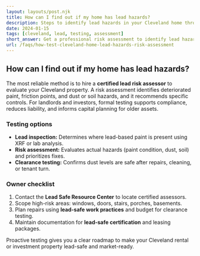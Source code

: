 ```yaml
---
layout: layouts/post.njk
title: How can I find out if my home has lead hazards?
description: Steps to identify lead hazards in your Cleveland home through professional risk assessment
date: 2024-01-15
tags: [cleveland, lead, testing, assessment]
short_answer: Get a professional risk assessment to identify lead hazards like peeling paint and dust. The Lead Safe Resource Center can help find qualified assessors in Cleveland.
url: /faqs/how-test-cleveland-home-lead-hazards-risk-assessment
---
```

<h2>How can I find out if my home has lead hazards?</h2>
<p>The most reliable method is to hire a <strong>certified lead risk assessor</strong> to evaluate your Cleveland property. A risk assessment identifies deteriorated paint, friction points, and dust or soil hazards, and it recommends specific controls. For landlords and investors, formal testing supports compliance, reduces liability, and informs capital planning for older assets.</p>
<h3>Testing options</h3>
<ul>
  <li><strong>Lead inspection:</strong> Determines where lead-based paint is present using XRF or lab analysis.</li>
  <li><strong>Risk assessment:</strong> Evaluates actual hazards (paint condition, dust, soil) and prioritizes fixes.</li>
  <li><strong>Clearance testing:</strong> Confirms dust levels are safe after repairs, cleaning, or tenant turn.</li>
</ul>
<h3>Owner checklist</h3>
<ol>
  <li>Contact the <strong>Lead Safe Resource Center</strong> to locate certified assessors.</li>
  <li>Scope high-risk areas: windows, doors, stairs, porches, basements.</li>
  <li>Plan repairs using <strong>lead-safe work practices</strong> and budget for clearance testing.</li>
  <li>Maintain documentation for <strong>lead-safe certification</strong> and leasing packages.</li>
</ol>
<p>Proactive testing gives you a clear roadmap to make your Cleveland rental or investment property lead-safe and market-ready.</p>
